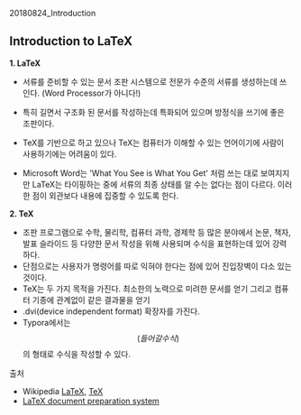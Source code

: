 20180824_Introduction



## Introduction to LaTeX



**1. LaTeX**

- 서류를 준비할 수 있는 문서 조판 시스템으로 전문가 수준의 서류를 생성하는데 쓰인다.  (Word Processor가 아니다!)

- 특히 길면서 구조화 된 문서를 작성하는데 특화되어 있으며 방정식을 쓰기에 좋은 조판이다.
- TeX를 기반으로 하고 있으나 TeX는 컴퓨터가 이해할 수 있는 언어이기에 사람이 사용하기에는 어려움이 있다. 
- Microsoft Word는 'What You See is What You Get' 처럼 쓰는 대로 보여지지만 LaTeX는 타이핑하는 중에 서류의 최종 상태를 알 수는 없다는 점이 다르다. 이러한 점이 외관보다 내용에 집중할 수 있도록 한다.




**2. TeX**
- 조판 프로그램으로 수학, 물리학, 컴퓨터 과학, 경제학 등 많은 분야에서 논문, 책자, 발표 슬라이드 등 다양한 문서 작성을 위해 사용되며 수식을 표현하는데 있어 강력하다.
- 단점으로는 사용자가 명령어를 따로 익혀야 한다는 점에 있어 진입장벽이 다소 있는 것이다.
- TeX는 두 가지 목적을 가진다. 최소한의 노력으로 미려한 문서를 얻기 그리고 컴퓨터 기종에 관계없이 같은 결과물을 얻기
- .dvi(device independent format) 확장자를 가진다.
- Typora에서는 $$(들어갈 수식)$$의 형태로 수식을 작성할 수 있다.



출처  

- Wikipedia [LaTeX](https://en.wikipedia.org/wiki/LaTeX), [TeX](https://ko.wikipedia.org/wiki/TeX)
- [LaTeX document preparation system](https://www.latex-project.org/)

